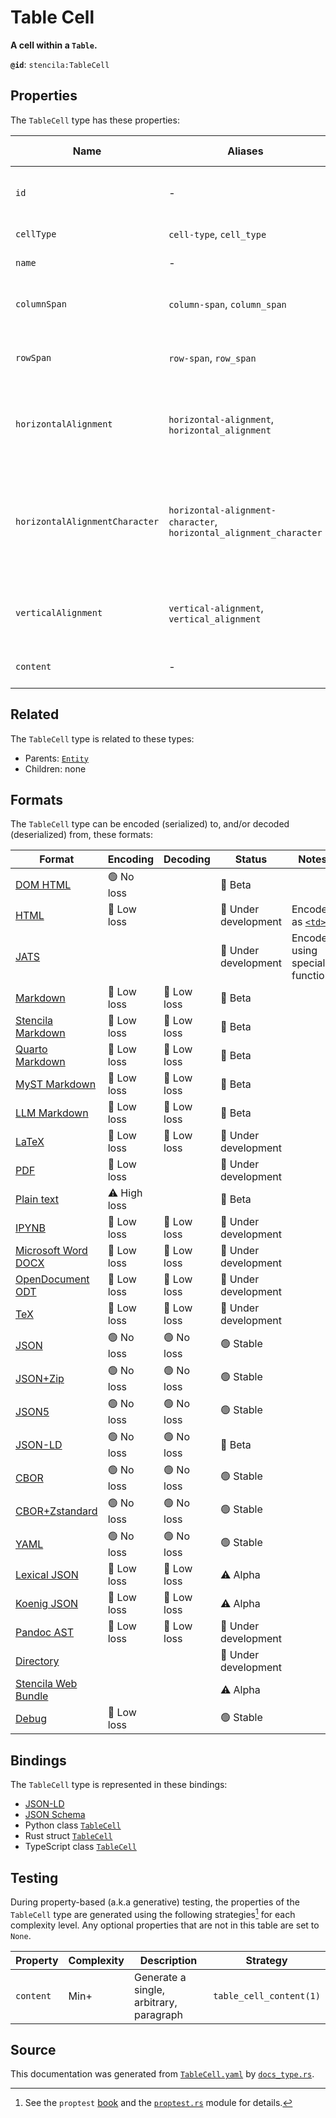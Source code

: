 # Table Cell

**A cell within a `Table`.**

**`@id`**: `stencila:TableCell`

## Properties

The `TableCell` type has these properties:

| Name                           | Aliases                                                            | `@id`                                    | Type                                                                                                                        | Description                                                                      | Inherited from                                                                                   |
| ------------------------------ | ------------------------------------------------------------------ | ---------------------------------------- | --------------------------------------------------------------------------------------------------------------------------- | -------------------------------------------------------------------------------- | ------------------------------------------------------------------------------------------------ |
| `id`                           | -                                                                  | [`schema:id`](https://schema.org/id)     | [`String`](https://github.com/stencila/stencila/blob/main/docs/reference/schema/data/string.md)                             | The identifier for this item.                                                    | [`Entity`](https://github.com/stencila/stencila/blob/main/docs/reference/schema/other/entity.md) |
| `cellType`                     | `cell-type`, `cell_type`                                           | `stencila:cellType`                      | [`TableCellType`](https://github.com/stencila/stencila/blob/main/docs/reference/schema/works/table-cell-type.md)            | The type of cell.                                                                | -                                                                                                |
| `name`                         | -                                                                  | [`schema:name`](https://schema.org/name) | [`String`](https://github.com/stencila/stencila/blob/main/docs/reference/schema/data/string.md)                             | The name of the cell.                                                            | -                                                                                                |
| `columnSpan`                   | `column-span`, `column_span`                                       | `stencila:colspan`                       | [`Integer`](https://github.com/stencila/stencila/blob/main/docs/reference/schema/data/integer.md)                           | How many columns the cell extends.                                               | -                                                                                                |
| `rowSpan`                      | `row-span`, `row_span`                                             | `stencila:rowspan`                       | [`Integer`](https://github.com/stencila/stencila/blob/main/docs/reference/schema/data/integer.md)                           | How many columns the cell extends.                                               | -                                                                                                |
| `horizontalAlignment`          | `horizontal-alignment`, `horizontal_alignment`                     | `stencila:horizontalAlignment`           | [`HorizontalAlignment`](https://github.com/stencila/stencila/blob/main/docs/reference/schema/works/horizontal-alignment.md) | The horizontal alignment of the content of a table cell.                         | -                                                                                                |
| `horizontalAlignmentCharacter` | `horizontal-alignment-character`, `horizontal_alignment_character` | `stencila:horizontalAlignmentCharacter`  | [`String`](https://github.com/stencila/stencila/blob/main/docs/reference/schema/data/string.md)                             | The character to be used in horizontal alignment of the content of a table cell. | -                                                                                                |
| `verticalAlignment`            | `vertical-alignment`, `vertical_alignment`                         | `stencila:verticalAlignment`             | [`VerticalAlignment`](https://github.com/stencila/stencila/blob/main/docs/reference/schema/works/vertical-alignment.md)     | The vertical alignment of the content of a table cell.                           | -                                                                                                |
| `content`                      | -                                                                  | `stencila:content`                       | [`Block`](https://github.com/stencila/stencila/blob/main/docs/reference/schema/prose/block.md)*                             | Contents of the table cell.                                                      | -                                                                                                |

## Related

The `TableCell` type is related to these types:

- Parents: [`Entity`](https://github.com/stencila/stencila/blob/main/docs/reference/schema/other/entity.md)
- Children: none

## Formats

The `TableCell` type can be encoded (serialized) to, and/or decoded (deserialized) from, these formats:

| Format                                                                                               | Encoding     | Decoding   | Status              | Notes                                                                             |
| ---------------------------------------------------------------------------------------------------- | ------------ | ---------- | ------------------- | --------------------------------------------------------------------------------- |
| [DOM HTML](https://github.com/stencila/stencila/blob/main/docs/reference/formats/dom.html.md)        | 🟢 No loss    |            | 🔶 Beta              |                                                                                   |
| [HTML](https://github.com/stencila/stencila/blob/main/docs/reference/formats/html.md)                | 🔷 Low loss   |            | 🚧 Under development | Encoded as [`<td>`](https://developer.mozilla.org/en-US/docs/Web/HTML/Element/td) |
| [JATS](https://github.com/stencila/stencila/blob/main/docs/reference/formats/jats.md)                |              |            | 🚧 Under development | Encoded using special function                                                    |
| [Markdown](https://github.com/stencila/stencila/blob/main/docs/reference/formats/md.md)              | 🔷 Low loss   | 🔷 Low loss | 🔶 Beta              |                                                                                   |
| [Stencila Markdown](https://github.com/stencila/stencila/blob/main/docs/reference/formats/smd.md)    | 🔷 Low loss   | 🔷 Low loss | 🔶 Beta              |                                                                                   |
| [Quarto Markdown](https://github.com/stencila/stencila/blob/main/docs/reference/formats/qmd.md)      | 🔷 Low loss   | 🔷 Low loss | 🔶 Beta              |                                                                                   |
| [MyST Markdown](https://github.com/stencila/stencila/blob/main/docs/reference/formats/myst.md)       | 🔷 Low loss   | 🔷 Low loss | 🔶 Beta              |                                                                                   |
| [LLM Markdown](https://github.com/stencila/stencila/blob/main/docs/reference/formats/llmd.md)        | 🔷 Low loss   | 🔷 Low loss | 🔶 Beta              |                                                                                   |
| [LaTeX](https://github.com/stencila/stencila/blob/main/docs/reference/formats/latex.md)              | 🔷 Low loss   | 🔷 Low loss | 🚧 Under development |                                                                                   |
| [PDF](https://github.com/stencila/stencila/blob/main/docs/reference/formats/pdf.md)                  | 🔷 Low loss   |            | 🚧 Under development |                                                                                   |
| [Plain text](https://github.com/stencila/stencila/blob/main/docs/reference/formats/text.md)          | ⚠️ High loss |            | 🔶 Beta              |                                                                                   |
| [IPYNB](https://github.com/stencila/stencila/blob/main/docs/reference/formats/ipynb.md)              | 🔷 Low loss   | 🔷 Low loss | 🚧 Under development |                                                                                   |
| [Microsoft Word DOCX](https://github.com/stencila/stencila/blob/main/docs/reference/formats/docx.md) | 🔷 Low loss   | 🔷 Low loss | 🚧 Under development |                                                                                   |
| [OpenDocument ODT](https://github.com/stencila/stencila/blob/main/docs/reference/formats/odt.md)     | 🔷 Low loss   | 🔷 Low loss | 🚧 Under development |                                                                                   |
| [TeX](https://github.com/stencila/stencila/blob/main/docs/reference/formats/tex.md)                  | 🔷 Low loss   | 🔷 Low loss | 🚧 Under development |                                                                                   |
| [JSON](https://github.com/stencila/stencila/blob/main/docs/reference/formats/json.md)                | 🟢 No loss    | 🟢 No loss  | 🟢 Stable            |                                                                                   |
| [JSON+Zip](https://github.com/stencila/stencila/blob/main/docs/reference/formats/json.zip.md)        | 🟢 No loss    | 🟢 No loss  | 🟢 Stable            |                                                                                   |
| [JSON5](https://github.com/stencila/stencila/blob/main/docs/reference/formats/json5.md)              | 🟢 No loss    | 🟢 No loss  | 🟢 Stable            |                                                                                   |
| [JSON-LD](https://github.com/stencila/stencila/blob/main/docs/reference/formats/jsonld.md)           | 🟢 No loss    | 🟢 No loss  | 🔶 Beta              |                                                                                   |
| [CBOR](https://github.com/stencila/stencila/blob/main/docs/reference/formats/cbor.md)                | 🟢 No loss    | 🟢 No loss  | 🟢 Stable            |                                                                                   |
| [CBOR+Zstandard](https://github.com/stencila/stencila/blob/main/docs/reference/formats/cbor.zstd.md) | 🟢 No loss    | 🟢 No loss  | 🟢 Stable            |                                                                                   |
| [YAML](https://github.com/stencila/stencila/blob/main/docs/reference/formats/yaml.md)                | 🟢 No loss    | 🟢 No loss  | 🟢 Stable            |                                                                                   |
| [Lexical JSON](https://github.com/stencila/stencila/blob/main/docs/reference/formats/lexical.md)     | 🔷 Low loss   | 🔷 Low loss | ⚠️ Alpha            |                                                                                   |
| [Koenig JSON](https://github.com/stencila/stencila/blob/main/docs/reference/formats/koenig.md)       | 🔷 Low loss   | 🔷 Low loss | ⚠️ Alpha            |                                                                                   |
| [Pandoc AST](https://github.com/stencila/stencila/blob/main/docs/reference/formats/pandoc.md)        | 🔷 Low loss   | 🔷 Low loss | 🚧 Under development |                                                                                   |
| [Directory](https://github.com/stencila/stencila/blob/main/docs/reference/formats/directory.md)      |              |            | 🚧 Under development |                                                                                   |
| [Stencila Web Bundle](https://github.com/stencila/stencila/blob/main/docs/reference/formats/swb.md)  |              |            | ⚠️ Alpha            |                                                                                   |
| [Debug](https://github.com/stencila/stencila/blob/main/docs/reference/formats/debug.md)              | 🔷 Low loss   |            | 🟢 Stable            |                                                                                   |

## Bindings

The `TableCell` type is represented in these bindings:

- [JSON-LD](https://stencila.org/TableCell.jsonld)
- [JSON Schema](https://stencila.org/TableCell.schema.json)
- Python class [`TableCell`](https://github.com/stencila/stencila/blob/main/python/python/stencila/types/table_cell.py)
- Rust struct [`TableCell`](https://github.com/stencila/stencila/blob/main/rust/schema/src/types/table_cell.rs)
- TypeScript class [`TableCell`](https://github.com/stencila/stencila/blob/main/ts/src/types/TableCell.ts)

## Testing

During property-based (a.k.a generative) testing, the properties of the `TableCell` type are generated using the following strategies[^1] for each complexity level. Any optional properties that are not in this table are set to `None`.

| Property  | Complexity | Description                             | Strategy                |
| --------- | ---------- | --------------------------------------- | ----------------------- |
| `content` | Min+       | Generate a single, arbitrary, paragraph | `table_cell_content(1)` |

## Source

This documentation was generated from [`TableCell.yaml`](https://github.com/stencila/stencila/blob/main/schema/TableCell.yaml) by [`docs_type.rs`](https://github.com/stencila/stencila/blob/main/rust/schema-gen/src/docs_type.rs).

[^1]: See the `proptest` [book](https://proptest-rs.github.io/proptest/) and the [`proptest.rs`](https://github.com/stencila/stencila/blob/main/rust/schema/src/proptests.rs) module for details.
